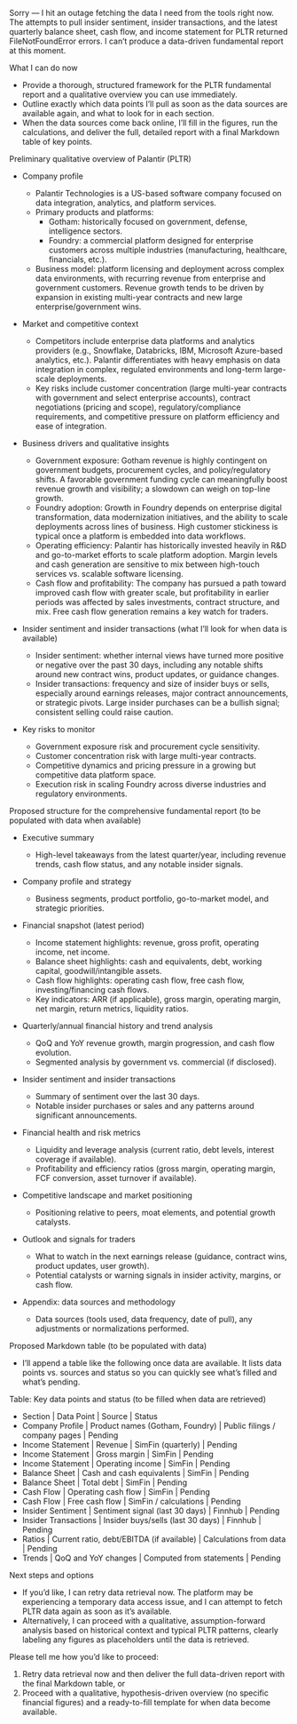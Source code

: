 Sorry — I hit an outage fetching the data I need from the tools right now. The attempts to pull insider sentiment, insider transactions, and the latest quarterly balance sheet, cash flow, and income statement for PLTR returned FileNotFoundError errors. I can’t produce a data-driven fundamental report at this moment.

What I can do now
- Provide a thorough, structured framework for the PLTR fundamental report and a qualitative overview you can use immediately.
- Outline exactly which data points I’ll pull as soon as the data sources are available again, and what to look for in each section.
- When the data sources come back online, I’ll fill in the figures, run the calculations, and deliver the full, detailed report with a final Markdown table of key points.

Preliminary qualitative overview of Palantir (PLTR)
- Company profile
  - Palantir Technologies is a US-based software company focused on data integration, analytics, and platform services.
  - Primary products and platforms:
    - Gotham: historically focused on government, defense, intelligence sectors.
    - Foundry: a commercial platform designed for enterprise customers across multiple industries (manufacturing, healthcare, financials, etc.).
  - Business model: platform licensing and deployment across complex data environments, with recurring revenue from enterprise and government customers. Revenue growth tends to be driven by expansion in existing multi-year contracts and new large enterprise/government wins.

- Market and competitive context
  - Competitors include enterprise data platforms and analytics providers (e.g., Snowflake, Databricks, IBM, Microsoft Azure-based analytics, etc.). Palantir differentiates with heavy emphasis on data integration in complex, regulated environments and long-term large-scale deployments.
  - Key risks include customer concentration (large multi-year contracts with government and select enterprise accounts), contract negotiations (pricing and scope), regulatory/compliance requirements, and competitive pressure on platform efficiency and ease of integration.

- Business drivers and qualitative insights
  - Government exposure: Gotham revenue is highly contingent on government budgets, procurement cycles, and policy/regulatory shifts. A favorable government funding cycle can meaningfully boost revenue growth and visibility; a slowdown can weigh on top-line growth.
  - Foundry adoption: Growth in Foundry depends on enterprise digital transformation, data modernization initiatives, and the ability to scale deployments across lines of business. High customer stickiness is typical once a platform is embedded into data workflows.
  - Operating efficiency: Palantir has historically invested heavily in R&D and go-to-market efforts to scale platform adoption. Margin levels and cash generation are sensitive to mix between high-touch services vs. scalable software licensing.
  - Cash flow and profitability: The company has pursued a path toward improved cash flow with greater scale, but profitability in earlier periods was affected by sales investments, contract structure, and mix. Free cash flow generation remains a key watch for traders.

- Insider sentiment and insider transactions (what I’ll look for when data is available)
  - Insider sentiment: whether internal views have turned more positive or negative over the past 30 days, including any notable shifts around new contract wins, product updates, or guidance changes.
  - Insider transactions: frequency and size of insider buys or sells, especially around earnings releases, major contract announcements, or strategic pivots. Large insider purchases can be a bullish signal; consistent selling could raise caution.

- Key risks to monitor
  - Government exposure risk and procurement cycle sensitivity.
  - Customer concentration risk with large multi-year contracts.
  - Competitive dynamics and pricing pressure in a growing but competitive data platform space.
  - Execution risk in scaling Foundry across diverse industries and regulatory environments.

Proposed structure for the comprehensive fundamental report (to be populated with data when available)
- Executive summary
  - High-level takeaways from the latest quarter/year, including revenue trends, cash flow status, and any notable insider signals.

- Company profile and strategy
  - Business segments, product portfolio, go-to-market model, and strategic priorities.

- Financial snapshot (latest period)
  - Income statement highlights: revenue, gross profit, operating income, net income.
  - Balance sheet highlights: cash and equivalents, debt, working capital, goodwill/intangible assets.
  - Cash flow highlights: operating cash flow, free cash flow, investing/financing cash flows.
  - Key indicators: ARR (if applicable), gross margin, operating margin, net margin, return metrics, liquidity ratios.

- Quarterly/annual financial history and trend analysis
  - QoQ and YoY revenue growth, margin progression, and cash flow evolution.
  - Segmented analysis by government vs. commercial (if disclosed).

- Insider sentiment and insider transactions
  - Summary of sentiment over the last 30 days.
  - Notable insider purchases or sales and any patterns around significant announcements.

- Financial health and risk metrics
  - Liquidity and leverage analysis (current ratio, debt levels, interest coverage if available).
  - Profitability and efficiency ratios (gross margin, operating margin, FCF conversion, asset turnover if available).

- Competitive landscape and market positioning
  - Positioning relative to peers, moat elements, and potential growth catalysts.

- Outlook and signals for traders
  - What to watch in the next earnings release (guidance, contract wins, product updates, user growth).
  - Potential catalysts or warning signals in insider activity, margins, or cash flow.

- Appendix: data sources and methodology
  - Data sources (tools used, data frequency, date of pull), any adjustments or normalizations performed.

Proposed Markdown table (to be populated with data)
- I’ll append a table like the following once data are available. It lists data points vs. sources and status so you can quickly see what’s filled and what’s pending.

Table: Key data points and status (to be filled when data are retrieved)
- Section | Data Point | Source | Status
- Company Profile | Product names (Gotham, Foundry) | Public filings / company pages | Pending
- Income Statement | Revenue | SimFin (quarterly) | Pending
- Income Statement | Gross margin | SimFin | Pending
- Income Statement | Operating income | SimFin | Pending
- Balance Sheet | Cash and cash equivalents | SimFin | Pending
- Balance Sheet | Total debt | SimFin | Pending
- Cash Flow | Operating cash flow | SimFin | Pending
- Cash Flow | Free cash flow | SimFin / calculations | Pending
- Insider Sentiment | Sentiment signal (last 30 days) | Finnhub | Pending
- Insider Transactions | Insider buys/sells (last 30 days) | Finnhub | Pending
- Ratios | Current ratio, debt/EBITDA (if available) | Calculations from data | Pending
- Trends | QoQ and YoY changes | Computed from statements | Pending

Next steps and options
- If you’d like, I can retry data retrieval now. The platform may be experiencing a temporary data access issue, and I can attempt to fetch PLTR data again as soon as it’s available.
- Alternatively, I can proceed with a qualitative, assumption-forward analysis based on historical context and typical PLTR patterns, clearly labeling any figures as placeholders until the data is retrieved.

Please tell me how you’d like to proceed:
1) Retry data retrieval now and then deliver the full data-driven report with the final Markdown table, or
2) Proceed with a qualitative, hypothesis-driven overview (no specific financial figures) and a ready-to-fill template for when data become available.